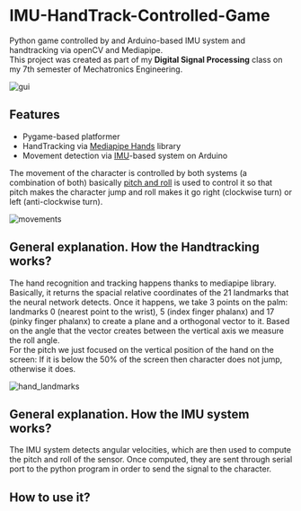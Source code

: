 # IMU-HandTrack-Controlled-Game
Python game controlled by and Arduino-based IMU system and handtracking via openCV and Mediapipe.</br>
This project was created as part of my <b>Digital Signal Processing</b> class on my 7th semester of Mechatronics Engineering.

![gui](https://user-images.githubusercontent.com/53312754/120088795-e649a180-c0b9-11eb-98be-0b633f35de2f.png)

## Features
<ul>
  <li>Pygame-based platformer</li>
  <li>HandTracking via <a href="https://google.github.io/mediapipe/solutions/hands">Mediapipe Hands</a> library</li>
  <li>Movement detection via <a href="https://en.wikipedia.org/wiki/Inertial_measurement_unit">IMU</a>-based system on Arduino</li>
</ul>

The movement of the character is controlled by both systems (a combination of both) basically <a href="https://en.wikipedia.org/wiki/Aircraft_principal_axes">pitch and roll</a> is used to control it so that pitch makes the character jump and roll makes it go right (clockwise turn) or left (anti-clockwise turn).

![movements](https://user-images.githubusercontent.com/53312754/120088869-96b7a580-c0ba-11eb-9398-9e1c2b3482e2.png)

## General explanation. How the Handtracking works?
The hand recognition and tracking happens thanks to mediapipe library. Basically, it returns the spacial relative coordinates of the 21 landmarks that the neural network detects. Once it happens, we take 3 points on the palm: landmarks 0 (nearest point to the wrist), 5 (index finger phalanx) and 17 (pinky finger phalanx) to create a plane and a orthogonal vector to it. Based on the angle that the vector creates between the vertical axis we measure the roll angle.</br>
For the pitch we just focused on the vertical position of the hand on the screen: If it is below the 50% of the screen then character does not jump, otherwise it does.</br>

![hand_landmarks](https://user-images.githubusercontent.com/53312754/120089110-d67f8c80-c0bc-11eb-8fff-2bc0d9cae90b.png)


## General explanation. How the IMU system works?
The IMU system detects angular velocities, which are then used to compute the pitch and roll of the sensor. Once computed, they are sent through serial port to the python program in order to send the signal to the character.

## How to use it?
